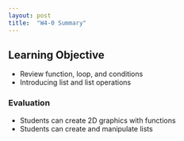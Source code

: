 ```yaml
---
layout: post
title:  "W4-0 Summary"
---
```



## Learning Objective
- Review function, loop, and conditions 
- Introducing list and list operations 


### Evaluation 
- Students can create 2D graphics with functions
- Students can create and manipulate lists 
